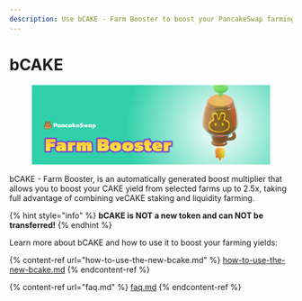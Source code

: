 ```yaml
---
description: Use bCAKE - Farm Booster to boost your PancakeSwap farming positions!
---
```


# bCAKE

<figure><img src="../../../.gitbook/assets/image (25).png" alt=""><figcaption></figcaption></figure>

bCAKE - Farm Booster, is an automatically generated boost multiplier that allows you to boost your CAKE yield from selected farms up to 2.5x, taking full advantage of combining veCAKE staking and liquidity farming.

{% hint style="info" %}
**bCAKE is NOT a new token and can NOT be transferred!**
{% endhint %}

Learn more about bCAKE and how to use it to boost your farming yields:

{% content-ref url="how-to-use-the-new-bcake.md" %}
[how-to-use-the-new-bcake.md](how-to-use-the-new-bcake.md)
{% endcontent-ref %}

{% content-ref url="faq.md" %}
[faq.md](faq.md)
{% endcontent-ref %}
